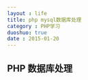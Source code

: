 ```yaml
---
layout : life
title: php mysql数据库处理
category : PHP学习
duoshuo: true
date : 2015-01-20
---
```


<!-- more -->

## PHP 数据库处理



